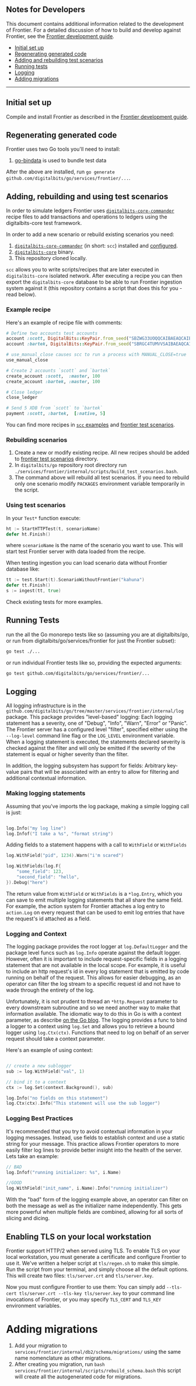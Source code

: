 ## Notes for Developers

This document contains additional information related to the development of Frontier. For a detailed discussion of how to build and develop against Frontier, see the [Frontier development guide](developing.md).

- [Initial set up](#setup)
- [Regenerating generated code](#regen)
- [Adding and rebuilding test scenarios](#scenarios)
- [Running tests](#tests)
- [Logging](#logging)
- [Adding migrations](#migrations)


---
## <a name="setup"></a> Initial set up
Compile and install Frontier as described in the [Frontier development guide](developing.md).

## <a name="regen"></a> Regenerating generated code

Frontier uses two Go tools you'll need to install:
1. [go-bindata](github.com/kevinburke/go-bindata) is used to bundle test data

After the above are installed, run `go generate github.com/digitalbits/go/services/frontier/...`.

## <a name="scenarios"></a> Adding, rebuilding and using test scenarios

In order to simulate ledgers Frontier uses [`digitalbits-core-commander`](https://github.com/digitalbits/digitalbits_core_commander) recipe files to add transactions and operations to ledgers using the digitalbits-core test framework.

In order to add a new scenario or rebuild existing scenarios you need:

1. [`digitalbits-core-commander`](https://github.com/digitalbits/digitalbits_core_commander) (in short: `scc`) installed and [configured](https://github.com/digitalbits/digitalbits_core_commander#assumptions-about-environment).
2. [`digitalbits-core`](https://github.com/digitalbits/digitalbits-core) binary.
3. This repository cloned locally.

`scc` allows you to write scripts/recipes that are later executed in `digitalbits-core` isolated network. After executing a recipe you can then export the `digitalbits-core` database to be able to run Frontier ingestion system against it (this repository contains a script that does this for you - read below).

### Example recipe

Here's an example of recipe file with comments:
```rb
# Define two accounts test accounts
account :scott, DigitalBits::KeyPair.from_seed("SBZWG33UOQQCAIBAEAQCAIBAEAQCAIBAEAQCAIBAEAQCAIBAEAQCAPSA")
account :bartek, DigitalBits::KeyPair.from_seed("SBRGC4TUMVVSAIBAEAQCAIBAEAQCAIBAEAQCAIBAEAQCAIBAEAQCBDHV")

# use_manual_close causes scc to run a process with MANUAL_CLOSE=true
use_manual_close

# Create 2 accounts `scott` and `bartek`
create_account :scott,  :master, 100
create_account :bartek, :master, 100

# Close ledger
close_ledger

# Send 5 XDB from `scott` to `bartek`
payment :scott, :bartek,  [:native, 5]
```

You can find more recipes in [`scc` examples](https://github.com/digitalbits/digitalbits_core_commander/tree/84d5ffb97202ecc3a0ed34a739c98e69536c0c2c/examples) and [frontier test scenarios](https://github.com/digitalbits/go/tree/master/services/frontier/internal/test/scenarios).

### Rebuilding scenarios

1. Create a new or modify existing recipe. All new recipes should be added to [frontier test scenarios](https://github.com/digitalbits/go/tree/master/services/frontier/internal/test/scenarios) directory.
2. In `digitalbits/go` repository root directory run `./services/frontier/internal/scripts/build_test_scenarios.bash`.
3. The command above will rebuild all test scenarios. If you need to rebuild only one scenario modify `PACKAGES` environment variable temporarily in the script.

### Using test scenarios

In your `Test*` function execute:

```go
ht := StartHTTPTest(t, scenarioName)
defer ht.Finish()
```
where `scenarioName` is the name of the scenario you want to use. This will start test Frontier server with data loaded from the recipe.

When testing ingestion you can load scenario data without Frontier database like:

```go
tt := test.Start(t).ScenarioWithoutFrontier("kahuna")
defer tt.Finish()
s := ingest(tt, true)
```

Check existing tests for more examples.

## <a name="tests"></a> Running Tests

run the all the Go monorepo tests like so (assuming you are at digitalbits/go, or run from digitalbits/go/services/frontier for just the Frontier subset):

```bash
go test ./...
```

or run individual Frontier tests like so, providing the expected arguments:

```bash
go test github.com/digitalbits/go/services/frontier/...
```

## <a name="logging"></a> Logging

All logging infrastructure is in the `github.com/digitalbits/go/tree/master/services/frontier/internal/log` package.  This package provides "level-based" logging:  Each logging statement has a severity, one of "Debug", "Info", "Warn", "Error" or "Panic".  The Frontier server has a configured level "filter", specified either using the `--log-level` command line flag or the `LOG_LEVEL` environment variable.  When a logging statement is executed, the statements declared severity is checked against the filter and will only be emitted if the severity of the statement is equal or higher severity than the filter.

In addition, the logging subsystem has support for fields: Arbitrary key-value pairs that will be associated with an entry to allow for filtering and additional contextual information.

### Making logging statements

Assuming that you've imports the log package, making a simple logging call is just:

```go

log.Info("my log line")
log.Infof("I take a %s", "format string")

```

Adding fields to a statement happens with a call to `WithField` or `WithFields`

```go
log.WithField("pid", 1234).Warn("i'm scared")

log.WithFields(log.F{
	"some_field": 123,
	"second_field": "hello",
}).Debug("here")
```

The return value from `WithField` or `WithFields` is a `*log.Entry`, which you can save to emit multiple logging
statements that all share the same field.  For example, the action system for Frontier attaches a log entry to `action.Log` on every request that can be used to emit log entries that have the request's id attached as a field.

### Logging and Context

The logging package provides the root logger at `log.DefaultLogger` and the package level funcs such as `log.Info` operate against the default logger.  However, often it is important to include request-specific fields in a logging statement that are not available in the local scope.  For example, it is useful to include an http request's id in every log statement that is emitted by code running on behalf of the request.  This allows for easier debugging, as an operator can filter the log stream to a specific request id and not have to wade through the entirety of the log.

Unfortunately, it is not prudent to thread an `*http.Request` parameter to every downstream subroutine and so we need another way to make that information available.  The idiomatic way to do this in Go is with a context parameter, as describe [on the Go blog](https://blog.golang.org/context).  The logging provides a func to bind a logger to a context using `log.Set` and allows you to retrieve a bound logger using `log.Ctx(ctx)`.  Functions that need to log on behalf of an server request should take a context parameter.

Here's an example of using context:

```go

// create a new sublogger
sub := log.WithField("val", 1)

// bind it to a context
ctx := log.Set(context.Background(), sub)

log.Info("no fields on this statement")
log.Ctx(ctx).Info("This statement will use the sub logger")

```

### Logging Best Practices

It's recommended that you try to avoid contextual information in your logging messages.  Instead, use fields to establish context and use a static string for your message.  This practice allows Frontier operators to more easily filter log lines to provide better insight into the health of the server.  Lets take an example:

```go
// BAD
log.Infof("running initializer: %s", i.Name)

//GOOD
log.WithField("init_name", i.Name).Info("running initializer")
```

With the "bad" form of the logging example above, an operator can filter on both the message as well as the initializer name independently.  This gets more powerful when multiple fields are combined, allowing for all sorts of slicing and dicing.


## <a name="TLS"></a> Enabling TLS on your local workstation

Frontier support HTTP/2 when served using TLS.  To enable TLS on your local workstation, you must generate a certificate and configure Frontier to use it.  We've written a helper script at `tls/regen.sh` to make this simple.  Run the script from your terminal, and simply choose all the default options.  This will create two files: `tls/server.crt` and `tls/server.key`.

Now you must configure Frontier to use them: You can simply add `--tls-cert tls/server.crt --tls-key tls/server.key` to your command line invocations of Frontier, or you may specify `TLS_CERT` and `TLS_KEY` environment variables.

# <a name="migrations"></a> Adding migrations
1. Add your migration to `services/frontier/internal/db2/schema/migrations/` using the same name nomenclature as other migrations.
2. After creating you migration, run `bash services/frontier/internal/scripts/rebuild_schema.bash` this script will create all the autogenerated code for migrations.
